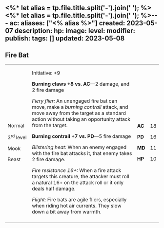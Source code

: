 <%* let alias = tp.file.title.split('-').join(' '); %><%* let alias = tp.file.title.split('-').join(' '); %>---
ac: 
aliases: ["<% alias %>"]
created: 2023-05-07
description: 
hp: 
image: 
level: 
modifier: 
publish: 
tags: []
updated: 2023-05-08
---

## Fire Bat

<table>
<colgroup>
<col style="width: 16%" />
<col style="width: 72%" />
<col style="width: 5%" />
<col style="width: 5%" />
</colgroup>
<tbody>
<tr class="odd">
<td><p>Normal</p>
<p>3<sup>rd</sup> level</p>
<p>Mook</p>
<p>Beast</p></td>
<td><p>Initiative: +9</p>
<p><strong>Burning claws +8 vs. AC</strong>—2 damage, and 2 fire
damage</p>
<p><em>Fiery flier:</em> An unengaged fire bat can move, make a
<em>burning contrail</em> attack, and move away from the target as a
standard action without taking an opportunity attack from the
target.</p>
<p><strong>Burning contrail +7 vs. PD</strong>—5 fire damage</p>
<p><em>Blistering heat:</em> When an enemy engaged with the fire bat
attacks it, that enemy takes 2 fire damage.</p>
<p><em>Fire resistance 16+:</em> When a fire attack targets this
creature, the attacker must roll a natural 16+ on the attack roll or it
only deals half damage.</p>
<p><em>Flight:</em> Fire bats are agile fliers, especially when riding
hot air currents. They slow down a bit away from warmth.</p></td>
<td><p><strong>AC</strong></p>
<p><strong>PD</strong></p>
<p><strong>MD</strong></p>
<p><strong>HP</strong></p></td>
<td><p>18</p>
<p>16</p>
<p>11</p>
<p>10</p></td>
</tr>
<tr class="even">
<td></td>
<td></td>
<td></td>
<td></td>
</tr>
</tbody>
</table>
